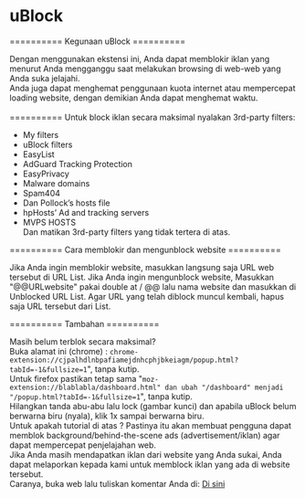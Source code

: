 # uBlock
========== Kegunaan uBlock ==========

Dengan menggunakan ekstensi ini, Anda dapat memblokir iklan yang menurut Anda mengganggu saat melakukan browsing di web-web yang Anda suka jelajahi.<br>
Anda juga dapat menghemat penggunaan kuota internet atau mempercepat loading website, dengan demikian Anda dapat menghemat waktu.<br>
<br>
========== Untuk block iklan secara maksimal nyalakan 3rd-party filters:

- My filters<br>
- uBlock filters<br>
- EasyList<br>
- AdGuard Tracking Protection<br>
- EasyPrivacy<br>
- Malware domains<br>
- Spam404<br>
- Dan Pollock’s hosts file<br>
- hpHosts’ Ad and tracking servers<br>
- MVPS HOSTS<br>
Dan matikan 3rd-party filters yang tidak tertera di atas.

========== Cara memblokir dan mengunblock website ==========

Jika Anda ingin memblokir website, masukkan langsung saja URL web tersebut di URL List.
Jika Anda ingin mengunblock website, Masukkan "@@URLwebsite" pakai double at / @@ lalu nama website dan masukkan di Unblocked URL List.
Agar URL yang telah diblock muncul kembali, hapus saja URL tersebut dari List.

========== Tambahan ==========

Masih belum terblok secara maksimal?<br>
Buka alamat ini (chrome) : `chrome-extension://cjpalhdlnbpafiamejdnhcphjbkeiagm/popup.html?tabId=-1&fullsize=1`", tanpa kutip.<br>
Untuk firefox pastikan tetap sama "`moz-extension://blablabla/dashboard.html" dan ubah "/dashboard" menjadi "/popup.html?tabId=-1&fullsize=1`", tanpa kutip.<br>
Hilangkan tanda abu-abu lalu lock (gambar kunci) dan apabila uBlock belum berwarna biru (nyala), klik 1x sampai berwarna biru.<br>
Untuk apakah tutorial di atas ? Pastinya itu akan membuat pengguna dapat memblok background/behind-the-scene ads (advertisement/iklan) agar dapat mempercepat penjelajahan web.<br>
Jika Anda masih mendapatkan iklan dari website yang Anda sukai, Anda dapat melaporkan kepada kami untuk memblock iklan yang ada di website tersebut.<br>
Caranya, buka web lalu tuliskan komentar Anda di: <a href="https://github.com/Hakame-kun/uBlock/issues">Di sini</a>
